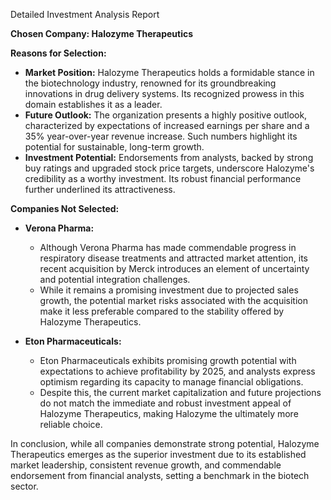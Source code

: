 Detailed Investment Analysis Report

**Chosen Company: Halozyme Therapeutics**

**Reasons for Selection:**
- **Market Position:** Halozyme Therapeutics holds a formidable stance in the biotechnology industry, renowned for its groundbreaking innovations in drug delivery systems. Its recognized prowess in this domain establishes it as a leader.
- **Future Outlook:** The organization presents a highly positive outlook, characterized by expectations of increased earnings per share and a 35% year-over-year revenue increase. Such numbers highlight its potential for sustainable, long-term growth.
- **Investment Potential:** Endorsements from analysts, backed by strong buy ratings and upgraded stock price targets, underscore Halozyme's credibility as a worthy investment. Its robust financial performance further underlined its attractiveness.

**Companies Not Selected:**

- **Verona Pharma:**
  - Although Verona Pharma has made commendable progress in respiratory disease treatments and attracted market attention, its recent acquisition by Merck introduces an element of uncertainty and potential integration challenges.
  - While it remains a promising investment due to projected sales growth, the potential market risks associated with the acquisition make it less preferable compared to the stability offered by Halozyme Therapeutics.

- **Eton Pharmaceuticals:**
  - Eton Pharmaceuticals exhibits promising growth potential with expectations to achieve profitability by 2025, and analysts express optimism regarding its capacity to manage financial obligations.
  - Despite this, the current market capitalization and future projections do not match the immediate and robust investment appeal of Halozyme Therapeutics, making Halozyme the ultimately more reliable choice.

In conclusion, while all companies demonstrate strong potential, Halozyme Therapeutics emerges as the superior investment due to its established market leadership, consistent revenue growth, and commendable endorsement from financial analysts, setting a benchmark in the biotech sector.